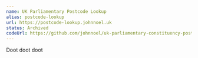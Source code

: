 ```yaml
---
name: UK Parliamentary Postcode Lookup
alias: postcode-lookup
url: https://postcode-lookup.johnnoel.uk
status: Archived
codeUrl: https://github.com/johnnoel/uk-parliamentary-constituency-postcode-lookup
---
```


Doot doot doot
